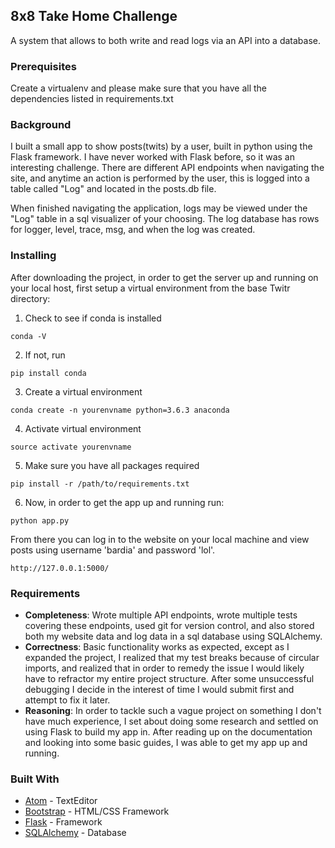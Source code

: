 ## 8x8 Take Home Challenge

A system that allows to both write and read logs via an API into a database.

### Prerequisites

Create a virtualenv and please make sure that you have all the dependencies listed in requirements.txt

### Background

I built a small app to show posts(twits) by a user, built in python using the Flask framework. I have never worked with Flask before, so it was an interesting challenge. There are different API endpoints when navigating the site, and anytime an action is performed by the user, this is logged into a table called "Log" and located in the posts.db file.

When finished navigating the application, logs may be viewed under the "Log" table in a sql visualizer of your choosing.
The log database has rows for logger, level, trace, msg, and when the log was created.

### Installing

After downloading the project, in order to get the server up and running on your local host, first setup a virtual environment from the base Twitr directory:

1. Check to see if conda is installed
```
conda -V
```
2. If not, run
```
pip install conda
```

3. Create a virtual environment
```
conda create -n yourenvname python=3.6.3 anaconda
```

4. Activate virtual environment
```
source activate yourenvname
```

5. Make sure you have all packages required
```
pip install -r /path/to/requirements.txt
```

6. Now, in order to get the app up and running run:
```
python app.py
```

From there you can log in to the website on your local machine and view posts using username 'bardia' and password 'lol'.
```
http://127.0.0.1:5000/
```


### Requirements

- **Completeness**: Wrote multiple API endpoints, wrote multiple tests covering these endpoints, used git for version control, and also stored both my website data and log data in a sql database using SQLAlchemy.
- **Correctness**: Basic functionality works as expected, except as I expanded the project, I realized that my test breaks because of circular imports, and realized that in order to remedy the issue I would likely have to refractor my entire project structure. After some unsuccessful debugging I decide in the interest of time I would submit first and attempt to fix it later.
- **Reasoning**: In order to tackle such a vague project on something I don't have much experience, I set about doing some research and settled on using Flask to build my app in. After reading up on the documentation and looking into some basic guides, I was able to get my app up and running.

### Built With

* [Atom](https://atom.io) - TextEditor
* [Bootstrap](https://getbootstrap.com) - HTML/CSS Framework
* [Flask](http://flask.pocoo.org) - Framework
* [SQLAlchemy](https://www.sqlalchemy.org) - Database
